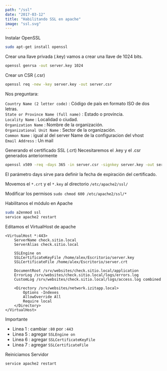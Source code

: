 ```yaml
---
path: "/ssl"
date: "2017-03-12"
title: "Habilitando SSL en apache"
image: "ssl.svg"
---
```


Instalar OpenSSL
```bash
sudo apt-get install openssl
```

Crear una llave privada (.key)
vamos a crear una llave de 1024 bits.
```bash
openssl genrsa -out server.key 1024
```

Crear un CSR (.csr)
```bash
openssl req -new -key server.key -out server.csr
```


Nos preguntara:

`Country Name (2 letter code)` : Código de país en formato ISO de dos letras.  
`State or Province Name (full name)` : Estado o provincia.  
`Locality Name` : Localidad o ciudad.  
`Organization Name` : Nombre de la organización.  
`Organizational Unit Name` : Sector de la organización.  
`Common Name` : igual al del server Name de la configuracion del vhost  
`Email Address` : Un mail  


Generando el certificado SSL (.crt)
Necesitaremos el .key y el .csr generados anteriormente
```bash
openssl x509 -req -days 365 -in server.csr -signkey server.key -out server.crt
```
El parámetro days sirve para definir la fecha de expiración del certificado.

Movemos el `*.crt` y el `*.key` al directorio `/etc/apache2/ssl/`

Modificar los permisos `sudo chmod 600 /etc/apache2/ssl/*`


Habilitanos el módulo en Apache
```bash
sudo a2enmod ssl
service apache2 restart
```

Editamos el VirtualHost de apache

```apacheconf{1,4-6}
<VirtualHost *:443>
    ServerName check.sitio.local
    ServerAlias check.sitio.local

    SSLEngine on
    SSLCertificateKeyFile /home/alex/Escritorio/server.key
    SSLCertificateFile /home/alex/Escritorio/server.crt

    DocumentRoot /srv/websites/check.sitio.local/application
    ErrorLog /srv/websites/check.sitio.local/logs/errors.log
    CustomLog /srv/websites/check.sitio.local/logs/access.log combined

    <Directory /srv/websites/network.izitapp.local>
        Options -Indexes
        AllowOverride All
        Require local
    </Directory>
</VirtualHost>
```

Importante

- Linea 1 : cambiar `:80` por `:443`
- Linea 5 : agregar `SSLEngine on`
- Linea 6 : agregar `SSLCertificateKeyFile`
- Linea 7 : agregar `SSLCertificateFile`

Reiniciamos Servidor

```bash
service apache2 restart
```
